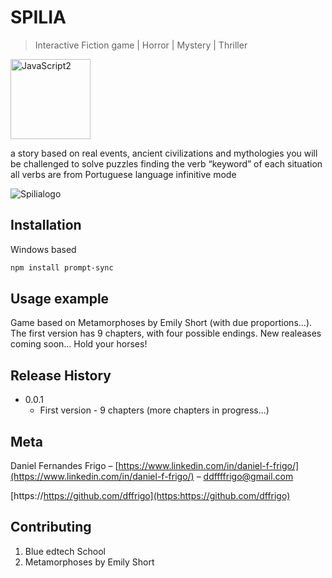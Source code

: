 # SPILIA
> Interactive Fiction game  | Horror | Mystery | Thriller

<img width="128" alt="JavaScript2" src="https://user-images.githubusercontent.com/102762000/168402201-973b5b67-d01d-4341-9e26-c61b97204e7f.png">

a story based on real events, ancient civilizations and mythologies
you will be challenged to solve puzzles finding the verb “keyword” of each situation
all verbs are from Portuguese language infinitive mode

![Spilialogo](https://user-images.githubusercontent.com/102762000/168400302-2e2dd256-42f5-411f-af56-f55a19efe878.png)

## Installation

Windows based

```sh
npm install prompt-sync
```

## Usage example

Game based on Metamorphoses by Emily Short (with due proportions...).
The first version has 9 chapters, with four possible endings.
New realeases coming soon... Hold your horses!

## Release History

* 0.0.1
    * First version - 9 chapters (more chapters in progress...)

## Meta

Daniel Fernandes Frigo – [https://www.linkedin.com/in/daniel-f-frigo/](https://www.linkedin.com/in/daniel-f-frigo/) – ddffffrigo@gmail.com

[https://https://github.com/dffrigo](https:https://github.com/dffrigo)

## Contributing

1. Blue edtech School
2. Metamorphoses by Emily Short

<!-- Markdown link & img dfn's -->
